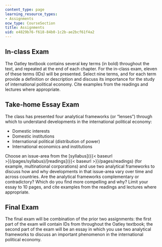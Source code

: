 ```yaml
---
content_type: page
learning_resource_types:
- Assignments
ocw_type: CourseSection
title: Assignments
uid: e4829b76-f618-84b0-1c2b-ae2bcf61f4a2
---
```


In-class Exam
-------------

The Oatley textbook contains several key terms (in bold) throughout the text, and repeated at the end of each chapter. For the in-class exam, eleven of these terms (IDs) will be presented. Select nine terms, and for each term provide a definition or description and discuss its importance for the study of international political economy. Cite examples from the readings and lectures where appropriate.

Take-home Essay Exam
--------------------

The class has presented four analytical frameworks (or “lenses”) through which to understand developments in the international political economy:

*   Domestic interests
*   Domestic institutions
*   International political (distribution of power)
*   International economics and institutions

Choose an issue-area from the [syllabus]({{< baseurl >}}/pages/syllabus)/[readings]({{< baseurl >}}/pages/readings) (for example, multinational corporations) and use two analytical frameworks to discuss how and why developments in that issue-area vary over time and across countries. Are the analytical frameworks complementary or contradictory? Which do you find more compelling and why? Limit your essay to 10 pages, and cite examples from the readings and lectures where appropriate.

Final Exam
----------

The final exam will be combination of the prior two assignments: the first part of the exam will contain IDs from throughout the Oatley textbook; the second part of the exam will be an essay in which you use two analytical frameworks to discuss an important phenomenon in the international political economy.